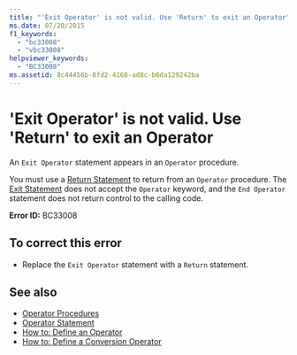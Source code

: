 ```yaml
---
title: "'Exit Operator' is not valid. Use 'Return' to exit an Operator"
ms.date: 07/20/2015
f1_keywords: 
  - "bc33008"
  - "vbc33008"
helpviewer_keywords: 
  - "BC33008"
ms.assetid: 8c44456b-8fd2-4168-ad8c-b6da129242ba
---
```

# 'Exit Operator' is not valid. Use 'Return' to exit an Operator
An `Exit Operator` statement appears in an `Operator` procedure.  
  
 You must use a [Return Statement](../../visual-basic/language-reference/statements/return-statement.md) to return from an `Operator` procedure. The [Exit Statement](../../visual-basic/language-reference/statements/exit-statement.md) does not accept the `Operator` keyword, and the `End Operator` statement does not return control to the calling code.  
  
 **Error ID:** BC33008  
  
## To correct this error  
  
-   Replace the `Exit Operator` statement with a `Return` statement.  
  
## See also
- [Operator Procedures](../../visual-basic/programming-guide/language-features/procedures/operator-procedures.md)
- [Operator Statement](../../visual-basic/language-reference/statements/operator-statement.md)
- [How to: Define an Operator](../../visual-basic/programming-guide/language-features/procedures/how-to-define-an-operator.md)
- [How to: Define a Conversion Operator](../../visual-basic/programming-guide/language-features/procedures/how-to-define-a-conversion-operator.md)
